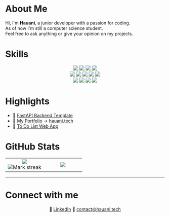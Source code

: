 # About Me

Hi, I'm **Hauani**, a junior developer with a passion for coding.  
As of now I'm still a computer science student.  
Feel free to ask anything or give your opinion on my projects.

# Skills

<p align="center">
  <img src="https://img.shields.io/badge/HTML-%23E34F26.svg?logo=html5&logoColor=white">
  <img src="https://img.shields.io/badge/CSS-1572B6?logo=css3&logoColor=fff">
  <img src="https://img.shields.io/badge/-Vue.js-4FC08D?logo=vuedotjs&logoColor=white&style=flat">
  <img src="https://img.shields.io/badge/React-61DAFB?logo=react&logoColor=white">
  <br>
  <img src="https://img.shields.io/badge/C-00599C?logo=c&logoColor=white">
  <img src="https://img.shields.io/badge/C++-%2300599C.svg?logo=c%2B%2B&logoColor=white">
  <img src="https://img.shields.io/badge/Python-3776AB?logo=python&logoColor=fff">
  <img src="https://img.shields.io/badge/JavaScript-F7DF1E?logo=javascript&logoColor=000">
  <img src="https://img.shields.io/badge/Java-007396?logo=java&logoColor=white&style=flat">
  <br>
  <img src="https://img.shields.io/badge/FastAPI-009485.svg?logo=fastapi&logoColor=white">
  <img src="https://img.shields.io/badge/docker-%230db7ed.svg?logo=docker&logoColor=white">
  <img src="https://img.shields.io/badge/postgresql-%23336791.svg?logo=postgresql&logoColor=white">
  <img src="https://img.shields.io/badge/SQLite-%2307405e.svg?logo=sqlite&logoColor=white">
</p>

# Highlights

- :open_file_folder: [FastAPI Backend Template](https://github.com/hauanitech/FastAPI-Template)  
- :open_file_folder: [My Portfolio](https://github.com/hauanitech/portfolio) → [hauani.tech](https://www.hauani.tech)  
- :open_file_folder: [To Do List Web App](https://github.com/hauanitech/web-to-do)

# GitHub Stats

<table>
  <tbody>
    <tr border="none">
      <td width="50%" align="center">
        <img align="center" src="https://readme-stats-fork-mauve.vercel.app/api/?username=hauanitech&theme=dark&show_icons=true&count_private=true">
        <br>
        <img alt="Mark streak" src="https://github-readme-streak-stats-five-roan.vercel.app?user=hauanitech&theme=dark">
      </td>
      <td width="50%" align="center">
        <img align="center" src="https://readme-stats-fork-mauve.vercel.app/api/top-langs/?username=hauanitech&theme=dark&hide_border=false&no-bg=true&no-frame=true&langs_count=6">
      </td>
    </tr>
  </tbody>
</table>

---

# Connect with me

<p align="center">
  🔗 <a href="https://www.linkedin.com/in/hauanitech" target="_blank">LinkedIn</a>  
  📧 <a href="mailto:contact@hauani.tech">contact@hauani.tech</a>
</p>
